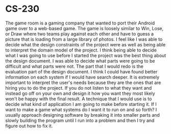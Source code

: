 # CS-230

The game room is a gaming company that wanted to port their Android game over to a web-based game. The game is loosely similar to Win, Lose, or Draw where two teams play against each other and have to guess a picture that is loading from a large library of photos. I feel like I was able to decide what the design constraints of the project were as well as being able to interpret the domain model of the project. I think being able to decide what I was going to use before I started the project was the best thing about the design document. I was able to decide what parts were going to be difficult and what parts were not. The part that I would redo is the evaluation part of the design document. I think I could have found better information on each system if I would have search deeper. It is extremely important to interpret the user's needs because they are the ones that are hiring you to do the project. If you do not listen to what they want and instead go off on your own and design it how you want they most likely won't be happy with the final result. A technique that I would use is to decide what kind of application I am going to make before starting it. If I want to make a game what systems do I want it to run on and so forth? I usually approach designing software by breaking it into smaller parts and slowly building the program until I run into a problem and then I try and figure out how to fix it. 
